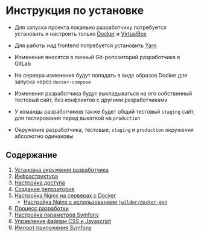 Инструкция по установке
=======================

* Для запуска проекта локально разработчику потребуется установить и настроить только [Docker][1] и [VirtualBox][2]

* Для работы над frontend потребуется установить [Yarn][3]

* Изменения вносятся в личный Git-репозиторий разработчика в GitLab
 
* На сервера изменения будут попадать в виде образов Docker для запуска через `docker-compose`

* Изменения разработчика будут выкладываться на его собственный тестовый сайт, без конфликтов с другими разработчиками

* У команды разработчиков также будет общий тестовый `staging` сайт, для тестирования перед выкаткой на `production`

* Окружение разработчика, тестовые, `staging` и `production` окружения абсолютно одинаковы

## Содержание

1. [Установка окружения разработчика](01-local.md)
2. [Инфраструктура](02-infrastructure.md)
3. [Настройка доступа](03-access.md)
4. [Создание репозитория](04-repository.md)
5. [Настройка Nginx на серверах с Docker](05-nginx.md)
    * [Настройка Nginx с использованием `jwilder/docker-gen`](05-nginx-dockergen.md)
6. [Процесс разработки](06-workflow.md)
7. [Настройка параметров Symfony](07-parameters.md)
8. [Управление файлам CSS и Javascript](08-frontend.md)
9. [Импорт приложения Symfony](99-legacy-code.md)

[1]: https://www.docker.com/products/docker-toolbox
[2]: https://www.virtualbox.org/
[3]: https://yarnpkg.com/
